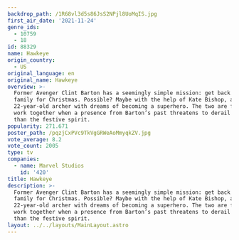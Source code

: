 ```yaml
---
backdrop_path: /1R68vl3d5s86JsS2NPjl8UoMqIS.jpg
first_air_date: '2021-11-24'
genre_ids:
  - 10759
  - 18
id: 88329
name: Hawkeye
origin_country:
  - US
original_language: en
original_name: Hawkeye
overview: >-
  Former Avenger Clint Barton has a seemingly simple mission: get back to his
  family for Christmas. Possible? Maybe with the help of Kate Bishop, a
  22-year-old archer with dreams of becoming a superhero. The two are forced to
  work together when a presence from Barton’s past threatens to derail far more
  than the festive spirit.
popularity: 271.671
poster_path: /pqzjCxPVc9TkVgGRWeAoMmyqkZV.jpg
vote_average: 8.2
vote_count: 2005
type: tv
companies:
  - name: Marvel Studios
    id: '420'
title: Hawkeye
description: >-
  Former Avenger Clint Barton has a seemingly simple mission: get back to his
  family for Christmas. Possible? Maybe with the help of Kate Bishop, a
  22-year-old archer with dreams of becoming a superhero. The two are forced to
  work together when a presence from Barton’s past threatens to derail far more
  than the festive spirit.
layout: ../../layouts/MainLayout.astro
---
```


